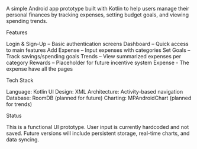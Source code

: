 A simple Android app prototype built with Kotlin to help users manage their personal finances by tracking expenses, setting budget goals, and viewing spending trends.

Features

Login & Sign-Up – Basic authentication screens
Dashboard – Quick access to main features
Add Expense – Input expenses with categories
Set Goals – Track savings/spending goals
Trends – View summarized expenses per category
Rewards – Placeholder for future incentive system
Expense - The expense have all the pages

Tech Stack

Language: Kotlin
UI Design: XML
Architecture: Activity-based navigation
Database: RoomDB (planned for future)
Charting: MPAndroidChart (planned for trends)

Status

This is a functional UI prototype. User input is currently hardcoded and not saved. Future versions will include persistent storage, real-time charts, and data syncing.



